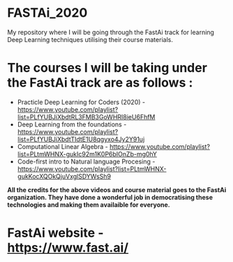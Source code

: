 # FASTAi_2020
My repository where I will be going through the FastAi track for learning Deep Learning techniques utilising their course materials.

# The courses I will be taking under the FastAi track are as follows : 
* Practicle Deep Learning for Coders (2020) - https://www.youtube.com/playlist?list=PLfYUBJiXbdtRL3FMB3GoWHRI8ieU6FhfM
* Deep Learning from the foundations - https://www.youtube.com/playlist?list=PLfYUBJiXbdtTIdtE1U8qgyxo4Jy2Y91uj
* Computational Linear Algebra - https://www.youtube.com/playlist?list=PLtmWHNX-gukIc92m1K0P6bIOnZb-mg0hY
* Code-first intro to Natural language Procesing - https://www.youtube.com/playlist?list=PLtmWHNX-gukKocXQOkQjuVxglSDYWsSh9

**All the credits for the above videos and course material goes to the FastAi organization. They have done a wonderful job in democratising these technologies and making them availaible for everyone.**  
# FastAi website - https://www.fast.ai/  
